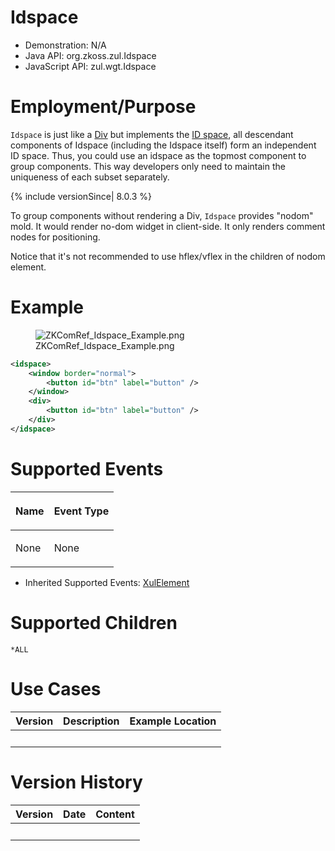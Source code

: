 

# Idspace

- Demonstration: N/A
- Java API: <javadoc>org.zkoss.zul.Idspace</javadoc>
- JavaScript API: <javadoc directory="jsdoc">zul.wgt.Idspace</javadoc>

# Employment/Purpose

`Idspace` is just like a
[Div](ZK_Component_Reference/Containers/Div) but implements
the [ID
space](ZK_Developer's_Reference/UI_Composing/ID_Space), all
descendant components of Idspace (including the Idspace itself) form an
independent ID space. Thus, you could use an idspace as the topmost
component to group components. This way developers only need to maintain
the uniqueness of each subset separately.

{% include versionSince\| 8.0.3 %}

To group components without rendering a Div, `Idspace` provides "nodom"
mold. It would render no-dom widget in client-side. It only renders
comment nodes for positioning.

Notice that it's not recommended to use hflex/vflex in the children of
nodom element.

# Example

<figure>
<img src="ZKComRef_Idspace_Example.png"
title="ZKComRef_Idspace_Example.png" />
<figcaption>ZKComRef_Idspace_Example.png</figcaption>
</figure>

``` xml
<idspace>
    <window border="normal">
        <button id="btn" label="button" />
    </window>
    <div>
        <button id="btn" label="button" />
    </div>
</idspace>
```

# Supported Events

<table>
<thead>
<tr class="header">
<th><center>
<p>Name</p>
</center></th>
<th><center>
<p>Event Type</p>
</center></th>
</tr>
</thead>
<tbody>
<tr class="odd">
<td><p>None</p></td>
<td><p>None</p></td>
</tr>
</tbody>
</table>

- Inherited Supported Events: [
  XulElement](ZK_Component_Reference/Base_Components/XulElement#Supported_Events)

# Supported Children

`*ALL`

# Use Cases

| Version | Description | Example Location |
|---------|-------------|------------------|
|         |             |                  |

# Version History



| Version | Date | Content |
|---------|------|---------|
|         |      |         |


